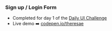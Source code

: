 ### Sign up / Login Form
- Completed for day 1 of the [Daily UI Challenge](http://www.dailyui.co/)
- Live demo ➡️ [codepen.io/theresae](https://codepen.io/theresa-e/pen/yqWmRj)